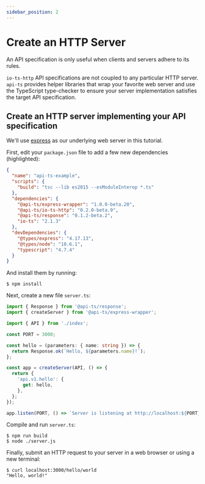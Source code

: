 ```yaml
---
sidebar_position: 2
---
```


# Create an HTTP Server

An API specification is only useful when clients and servers adhere to its rules.

`io-ts-http` API specifications are not coupled to any particular HTTP server. `api-ts`
provides helper libraries that wrap your favorite web server and use the TypeScript
type-checker to ensure your server implementation satisfies the target API
specification.

## Create an HTTP server implementing your API specification

We'll use [express] as our underlying web server in this tutorial.

[express]: https://github.com/expressjs/express

First, edit your `package.json` file to add a few new dependencies (highlighted):

```json package.json focus=7,9,13,14
{
  "name": "api-ts-example",
  "scripts": {
    "build": "tsc --lib es2015 --esModuleInterop *.ts"
  },
  "dependencies": {
    "@api-ts/express-wrapper": "1.0.0-beta.20",
    "@api-ts/io-ts-http": "0.2.0-beta.9",
    "@api-ts/response": "0.1.2-beta.2",
    "io-ts": "2.1.3"
  },
  "devDependencies": {
    "@types/express": "4.17.13",
    "@types/node": "18.6.1",
    "typescript": "4.7.4"
  }
}
```

And install them by running:

```
$ npm install
```

Next, create a new file `server.ts`:

```typescript server.ts
import { Response } from '@api-ts/response';
import { createServer } from '@api-ts/express-wrapper';

import { API } from './index';

const PORT = 3000;

const hello = (parameters: { name: string }) => {
  return Response.ok(`Hello, ${parameters.name}!`);
};

const app = createServer(API, () => {
  return {
    'api.v1.hello': {
      get: hello,
    },
  };
});

app.listen(PORT, () => `Server is listening at http://localhost:${PORT}`);
```

Compile and run `server.ts`:

```
$ npm run build
$ node ./server.js
```

Finally, submit an HTTP request to your server in a web browser or using a new terminal:

```
$ curl localhost:3000/hello/world
"Hello, world!"
```
